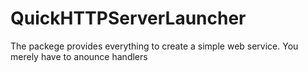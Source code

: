 # QuickHTTPServerLauncher
The packege provides everything to create a simple web service. You merely have to anounce handlers
